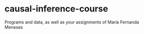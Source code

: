 # causal-inference-course
 Programs and data, as well as your assignments of María Fernanda Meneses
